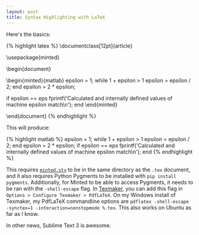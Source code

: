 ```yaml
---
layout: post
title: Syntax Highlighting with LaTeX
---
```


Here's the basics:

{% highlight latex %}
\documentclass[12pt]{article}

\usepackage{minted}

\begin{document}

\begin{minted}{matlab}
epsilon = 1;
while 1 + epsilon > 1
    epsilon = epsilon / 2;
end
epsilon = 2 * epsilon;

if epsilon == eps
    fprintf('Calculated and internally defined values of machine epsilon match\n');
end
\end{minted}

\end{document}
{% endhighlight %}

This will produce:

{% highlight matlab %}
epsilon = 1;
while 1 + epsilon > 1
    epsilon = epsilon / 2;
end
epsilon = 2 * epsilon;
if epsilon == eps
    fprintf('Calculated and internally defined values of machine epsilon match\n');
end
{% endhighlight %}

This requires [`minted.sty`](https://github.com/gpoore/minted/blob/master/source/minted.sty) to be in the same directory as the `.tex` document, and it also requires Python Pygments to be installed with `pip install pygments`. Additionally, for Minted to be able to access Pygments, it needs to be ran with the `-shell-escape` flag. In [Texmaker](http://www.xm1math.net/texmaker/), you can add this flag in `Options > Configure Texmaker > PdfLaTeX`. On my Windows install of Texmaker, my PdfLaTeX commandline options are `pdflatex -shell-escape -synctex=1 -interaction=nonstopmode %.tex`. This also works on Ubuntu as far as I know.

In other news, Sublime Text 3 is awesome.
